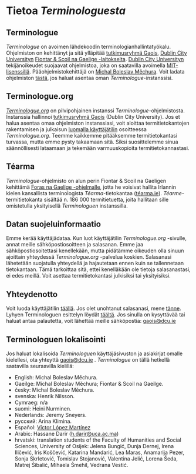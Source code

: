 # Tietoa *Terminologuesta*

## Terminologue

*Terminologue* on avoimen lähdekoodin terminologianhallintatyökalu. Ohjelmiston on kehittänyt ja sitä ylläpitää [tutkimusryhmä Gaois](https://www.gaois.ie/en/), [Dublin City Universityn](https://www.dcu.ie/) [Fiontar & Scoil na Gaelige -laitokselta](https://www.dcu.ie/fiontar_scoilnagaeilge/gaeilge/index.shtml). [Dublin City Universityn](https://www.dcu.ie/) tekijänoikeudet suojaavat ohjelmistoa, joka on saatavilla avoimella [MIT-lisenssillä](https://opensource.org/licenses/MIT). Pääohjelmistokehittäjä on [Michal Boleslav Měchura](https://michmech.github.io/). Voit ladata ohjelmiston [tästä](https://github.com/gaois/terminologue), jos haluat asentaa oman *Terminologue*-instanssisi.

## Terminologue.org

*[Terminologue.org](https://www.terminologue.org/)* on pilvipohjainen instanssi *Terminologue*-ohjelmistosta. Instanssia hallinnoi [tutkimusryhmä Gaois](https://www.gaois.ie/en/) (Dublin City University). Jos et halua asentaa omaa ohjelmiston instanssiasi, voit aloittaa termitietokantojen rakentamisen ja julkaisun [luomalla käyttäjätilin](/signup/) osoitteessa *Terminologue.org*. Teemme kaikkemme pitääksemme termitietokantasi turvassa, mutta emme pysty takaamaan sitä. Siksi suosittelemme sinua säännöllisesti lataamaan ja tekemään varmuuskopioita termitietokannastasi.

## Téarma

*Terminologue*-ohjelmisto on alun perin Fiontar & Scoil na Gaeligen kehittämä [Foras na Gaelige -ohjelmalle](https://www.forasnagaeilge.ie/), jotta he voisivat hallita Irlannin kielen kansallista terminologista *Téarma*-tietokantaa ([téarma.ie](https://www.tearma.ie/)). *Téarme*-termitietokanta sisältää n. 186 000 termitietuetta, joita hallitaan sille omistetulla yksityisellä *Terminologuen* instanssilla.

## Datan suojeluinformaatio

Emme kerää käyttäjädataa. Kun luot käyttäjätilin *Terminologue.org* -sivulle, annat meille sähköpostiosoitteen ja salasanan. Emme jaa sähköpostiosoitettasi kenellekään, mutta pidätämme oikeuden olla sinuun ajoittain yhteydessä *Terminologue.org* -palvelua koskien. Salasanasi lähetetään suojatulla yhteydellä ja hajautetaan ennen kuin se tallennetaan tietokantaan. Tämä tarkoittaa sitä, ettei kenelläkään ole tietoja salasanastasi, ei edes meillä. Voit asettaa termitietokantasi julkisiksi tai yksityisiksi.

## Yhteydenotto

Voit luoda käyttäjätilin [täällä](/signup/). Jos olet unohtanut salasanasi, mene [tänne](/forgotpwd/). Lyhyen Terminologuen esittelyn löydät [täältä](/docs/intro/). Jos sinulla on kysyttävää tai haluat antaa palautetta, voit lähettää meille sähköpostia: <gaois@dcu.ie>

## Terminologuen lokalisointi

Jos haluat lokalisoida *Terminologuen* käyttäjäsivuston ja asiakirjat omalle kielellesi, ota yhteyttä <gaois@dcu.ie> . *Terminologue* on tällä hetkellä saatavilla seuraavilla kielillä:

- English: Michal Boleslav Měchura.
- Gaeilge: Michal Boleslav Měchura; Fiontar & Scoil na Gaeilge.
- česky: Michal Boleslav Měchura.
- svenska: Henrik Nilsson.
- Cymraeg: n/a
- suomi: Heini Nurminen.
- Nederlands: Jeremy Sneyers.
- русский: Arina Klimina.
- Español: [Víctor López Martínez](https://www.linkedin.com/in/translatorvictorlopez/)
- Arabic: Hassane Darir (<h.darir@uca.ac.ma>)
- hrvatski: translation students of the Faculty of Humanities and Social Sciences, University of Osijek: Jelena Bungić, Dunja Dernej, Irena Iličević, Iris Koščević, Katarina Mandarić, Lea Maras, Anamarija Pezer, Sonja Skrletović, Tomislav Stojanović, Valentina Jelić, Lorena Šeda, Matrej Šibalić, Mihaela Šmehil, Vedrana Vestić.

